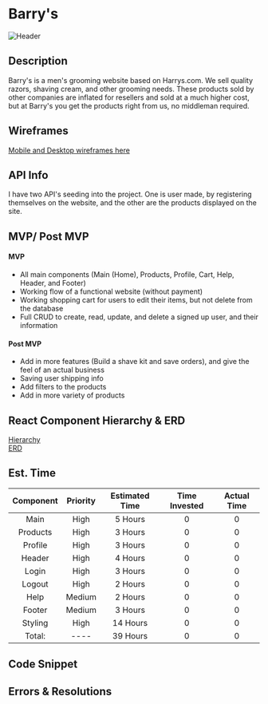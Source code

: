 # Barry's
![Header](https://res.cloudinary.com/radiscipio/image/upload/v1570205608/dfgksrjyp3lxif0gvewt.jpg)
  
## Description

Barry's is a men's grooming website based on Harrys.com. We sell quality razors, shaving cream, and other grooming needs. These products sold by other companies are inflated for resellers and sold at a much higher cost, but at Barry's you get the products right from us, no middleman required. 
  

## Wireframes
[Mobile and Desktop wireframes here](https://imgur.com/a/o1Phqxh)
  

## API Info
I have two API's seeding into the project. One is user made, by registering themselves on the website, and the other are the products displayed on the site.

## MVP/ Post MVP

#### MVP
- All main components (Main (Home), Products, Profile, Cart, Help, Header, and Footer)
- Working flow of a functional website (without payment)
- Working shopping cart for users to edit their items, but not delete from the database
- Full CRUD to create, read, update, and delete a signed up user, and their information


#### Post MVP
- Add in more features (Build a shave kit and save orders), and give the feel of an actual business
- Saving user shipping info
- Add filters to the products
- Add in more variety of products
 

## React Component Hierarchy & ERD

[Hierarchy](https://imgur.com/dlBnVki)
<br>
[ERD](https://imgur.com/AsjCrlm)


## Est. Time

| Component | Priority | Estimated Time | Time Invested | Actual Time |
| :---: | :---: | :---: | :---: | :---: |
| Main | High | 5 Hours | 0 | 0 |
| Products | High | 3 Hours | 0 | 0 |
| Profile | High | 3 Hours | 0 | 0 |
| Header | High | 4 Hours | 0 | 0 |
| Login | High | 3 Hours | 0 | 0 |
| Logout | High | 2 Hours | 0 | 0 |
| Help | Medium | 2 Hours | 0 | 0 |
| Footer | Medium | 3 Hours | 0 | 0 |
| Styling | High | 14 Hours | 0 | 0 |
| Total: | ---- | 39 Hours | 0 | 0 |

## Code Snippet

  

## Errors & Resolutions

  

